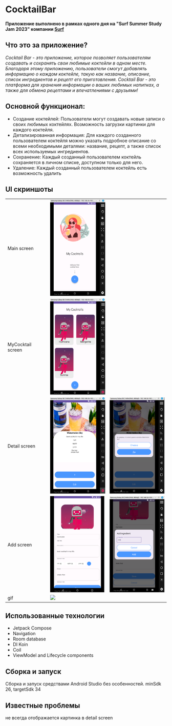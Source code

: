 # CocktailBar

**Приложение выполнено в рамках одного дня на "Surf Summer Study Jam 2023" компании [Surf](https://surf.ru)**

## Что это за приложение?

*Cocktail Bar -  это приложение, которое позволяет пользователям создавать и сохранять свои любимые коктейли в одном месте. Благодаря этому приложению, пользователи смогут добавлять информацию о каждом коктейле, такую как название, описание, список ингредиентов и рецепт его приготовления. Cocktail Bar - это платформа для хранения информации о ваших любимых напитках, а также для обмена рецептами и впечатлениями с друзьями!*

## Основной функционал:
* Создание коктейлей: Пользователи могут  создавать новые записи о своих любимых коктейлях. Возможность загрузки картинки для каждого коктейля.
* Детализированная информация: Для каждого созданного пользователем коктейля можно указать подробное описание со всеми необходимыми деталями: название, рецепт, а также список всех используемых ингредиентов.
* Сохранение: Каждый созданный пользователем коктейль сохраняется в личном списке, доступном только для него. 
* Удаление: Каждый созданный пользователем коктейль есть возможность удалить 

## UI скриншоты


|                   |                                                                   |                                                                |
|-------------------|-------------------------------------------------------------------|----------------------------------------------------------------|
| Main screen       | <img src="assets/screenshots/main_screen.png" height="300">       |                                                                |
| MyCocktail screen | <img src="assets/screenshots/mycocktail_screen.png" height="300"> |                                                                |
| Detail screen     | <img src="assets/screenshots/detail_screen2.png" height="300">    | <img src="assets/screenshots/detail_screen3.png" height="300"> |
| Add screen        | <img src="assets/screenshots/add_screen.png" height="300">        | <img src="assets/screenshots/add2_screen.png" height="300">    |
| gif               | <img src="assets/gif/cocktail_app.gif"  height="300">             |                                                                |

## Использованные технологии

* Jetpack Compose
* Navigation
* Room database
* DI Koin
* Coil
* ViewModel and Lifecycle components



## Сборка и запуск

Сборка и запуск средствами Android Studio без особенностей.
minSdk 26, targetSdk 34

## Известные проблемы
не всегда отображается картинка в detail screen



